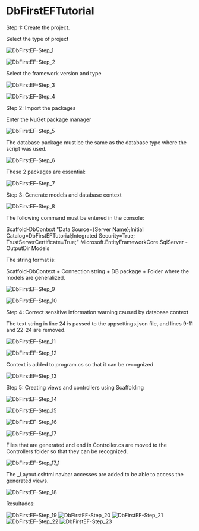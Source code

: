 # DbFirstEFTutorial
Step 1: Create the project. 

Select the type of project

![DbFirstEF-Step_1](https://github.com/YarethLeal/DbFirstEFTutorial/assets/66440902/f02f0a34-726a-43e1-aea4-93e999bebc2b)

![DbFirstEF-Step_2](https://github.com/YarethLeal/DbFirstEFTutorial/assets/66440902/5a52eee0-0008-412a-bebc-d53efd7c6f45)

Select the framework version and type

![DbFirstEF-Step_3](https://github.com/YarethLeal/DbFirstEFTutorial/assets/66440902/11eb5678-7e4a-42ce-ac8f-54bcb96fa7d4)

![DbFirstEF-Step_4](https://github.com/YarethLeal/DbFirstEFTutorial/assets/66440902/c054f7a4-7d1c-437e-a3ca-a3c2b7909a6e)

Step 2: Import the packages

Enter the NuGet package manager

![DbFirstEF-Step_5](https://github.com/YarethLeal/DbFirstEFTutorial/assets/66440902/ba4e627c-7b7d-4c07-b85e-4409396e7ea6)

The database package must be the same as the database type where the script was used.

![DbFirstEF-Step_6](https://github.com/YarethLeal/DbFirstEFTutorial/assets/66440902/e82d07fe-b013-49e9-a718-739ecdf2f728)

These 2 packages are essential:

![DbFirstEF-Step_7](https://github.com/YarethLeal/DbFirstEFTutorial/assets/66440902/376e4eaa-8d65-4a73-961f-c847de8f9054)

Step 3: Generate models and database context

![DbFirstEF-Step_8](https://github.com/YarethLeal/DbFirstEFTutorial/assets/66440902/42bc4086-beff-4b90-a5dd-5bf4d452eb94)

The following command must be entered in the console:

   Scaffold-DbContext "Data Source={Server Name};Initial Catalog=DbFirstEFTutorial;Integrated Security=True; TrustServerCertificate=True;" 
   Microsoft.EntityFrameworkCore.SqlServer -OutputDir Models
   
The string format is:

   Scaffold-DbContext + Connection string + DB package + Folder where the models are generalized.
   
![DbFirstEF-Step_9](https://github.com/YarethLeal/DbFirstEFTutorial/assets/66440902/2ea84651-4e35-47b6-875f-bf6733a643d7)

![DbFirstEF-Step_10](https://github.com/YarethLeal/DbFirstEFTutorial/assets/66440902/4e9d079c-941f-4f4f-aa21-af4f371732f4)

Step 4: Correct sensitive information warning caused by database context

The text string in line 24 is passed to the appsettings.json file, and lines 9-11 and 22-24 are removed.

![DbFirstEF-Step_11](https://github.com/YarethLeal/DbFirstEFTutorial/assets/66440902/fc15460f-92a8-4316-8b05-c9326295617f)

![DbFirstEF-Step_12](https://github.com/YarethLeal/DbFirstEFTutorial/assets/66440902/415c064f-595d-4b24-9dbb-1547c0ae35a6)

Context is added to program.cs so that it can be recognized

![DbFirstEF-Step_13](https://github.com/YarethLeal/DbFirstEFTutorial/assets/66440902/5737ad99-3f6e-4279-bc2e-deeeeadd64d9)

Step 5: Creating views and controllers using Scaffolding

![DbFirstEF-Step_14](https://github.com/YarethLeal/DbFirstEFTutorial/assets/66440902/fcfef52f-aea2-48ae-92f9-452ce5f98170)

![DbFirstEF-Step_15](https://github.com/YarethLeal/DbFirstEFTutorial/assets/66440902/6ac7ba60-9bf4-4aa5-8cfe-a2677bf39553)

![DbFirstEF-Step_16](https://github.com/YarethLeal/DbFirstEFTutorial/assets/66440902/6f79492f-43fd-4385-969d-8c90eae19716)

![DbFirstEF-Step_17](https://github.com/YarethLeal/DbFirstEFTutorial/assets/66440902/9c0c1bfe-a2a4-42d6-8d7f-495070aa9c0f)

Files that are generated and end in Controller.cs are moved to the Controllers folder so that they can be recognized.

![DbFirstEF-Step_17_1](https://github.com/YarethLeal/DbFirstEFTutorial/assets/66440902/914e9e13-5a5c-4b10-abdf-bf2becbb6103)

The _Layout.cshtml navbar accesses are added to be able to access the generated views.

![DbFirstEF-Step_18](https://github.com/YarethLeal/DbFirstEFTutorial/assets/66440902/342ddc72-11ad-40bc-9676-fa4762450d19)

Resultados:

![DbFirstEF-Step_19](https://github.com/YarethLeal/DbFirstEFTutorial/assets/66440902/380e282e-12ac-4e90-88ce-1c6e18e00fa3)
![DbFirstEF-Step_20](https://github.com/YarethLeal/DbFirstEFTutorial/assets/66440902/1f37db23-af7b-406d-af0e-758c2ab11db6)
![DbFirstEF-Step_21](https://github.com/YarethLeal/DbFirstEFTutorial/assets/66440902/a279619f-ee66-4174-a9ce-01edf9c82d53)
![DbFirstEF-Step_22](https://github.com/YarethLeal/DbFirstEFTutorial/assets/66440902/e8d7d0f5-f849-4def-9c90-e3dee7923e19)
![DbFirstEF-Step_23](https://github.com/YarethLeal/DbFirstEFTutorial/assets/66440902/96d67663-a57c-4794-8e21-d5994007d7d9)
